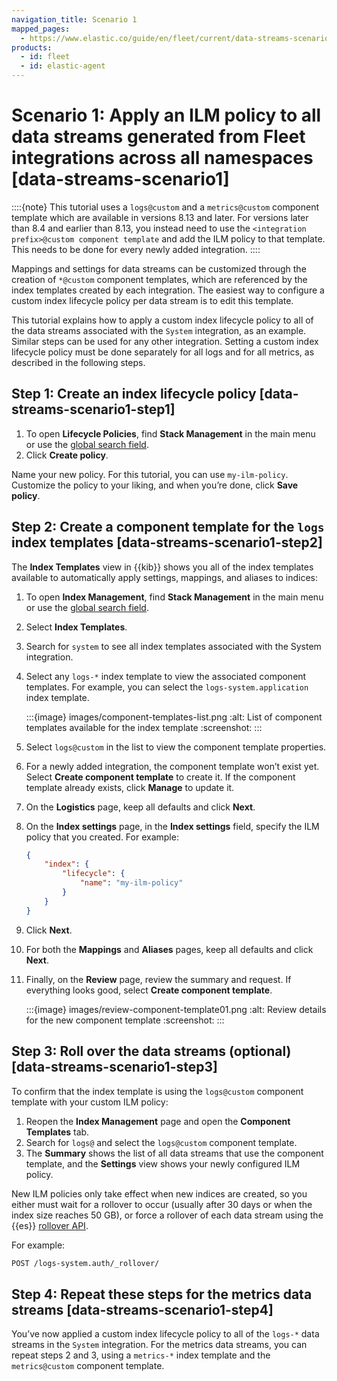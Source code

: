 ```yaml
---
navigation_title: Scenario 1
mapped_pages:
  - https://www.elastic.co/guide/en/fleet/current/data-streams-scenario1.html
products:
  - id: fleet
  - id: elastic-agent
---
```


# Scenario 1: Apply an ILM policy to all data streams generated from Fleet integrations across all namespaces [data-streams-scenario1]


::::{note}
This tutorial uses a `logs@custom` and a `metrics@custom` component template which are available in versions 8.13 and later. For versions later than 8.4 and earlier than 8.13, you instead need to use the `<integration prefix>@custom component template` and add the ILM policy to that template. This needs to be done for every newly added integration.
::::


Mappings and settings for data streams can be customized through the creation of `*@custom` component templates, which are referenced by the index templates created by each integration. The easiest way to configure a custom index lifecycle policy per data stream is to edit this template.

This tutorial explains how to apply a custom index lifecycle policy to all of the data streams associated with the `System` integration, as an example. Similar steps can be used for any other integration. Setting a custom index lifecycle policy must be done separately for all logs and for all metrics, as described in the following steps.


## Step 1: Create an index lifecycle policy [data-streams-scenario1-step1]

1. To open **Lifecycle Policies**, find **Stack Management** in the main menu or use the [global search field](/get-started/the-stack.md#kibana-navigation-search).
2. Click **Create policy**.

Name your new policy. For this tutorial, you can use `my-ilm-policy`. Customize the policy to your liking, and when you’re done, click **Save policy**.


## Step 2: Create a component template for the `logs` index templates [data-streams-scenario1-step2]

The **Index Templates** view in {{kib}} shows you all of the index templates available to automatically apply settings, mappings, and aliases to indices:

1. To open **Index Management**, find **Stack Management** in the main menu or use the [global search field](/get-started/the-stack.md#kibana-navigation-search).
2. Select **Index Templates**.
3. Search for `system` to see all index templates associated with the System integration.
4. Select any `logs-*` index template to view the associated component templates. For example, you can select the `logs-system.application` index template.

    :::{image} images/component-templates-list.png
    :alt: List of component templates available for the index template
    :screenshot:
    :::

5. Select `logs@custom` in the list to view the component template properties.
6. For a newly added integration, the component template won’t exist yet. Select **Create component template** to create it. If the component template already exists, click **Manage** to update it.
7. On the **Logistics** page, keep all defaults and click **Next**.
8. On the **Index settings** page, in the **Index settings** field, specify the ILM policy that you created. For example:

    ```json
    {
        "index": {
            "lifecycle": {
                "name": "my-ilm-policy"
            }
        }
    }
    ```

9. Click **Next**.
10. For both the **Mappings** and **Aliases** pages, keep all defaults and click **Next**.
11. Finally, on the **Review** page, review the summary and request. If everything looks good, select **Create component template**.

    :::{image} images/review-component-template01.png
    :alt: Review details for the new component template
    :screenshot:
    :::



## Step 3: Roll over the data streams (optional) [data-streams-scenario1-step3]

To confirm that the index template is using the `logs@custom` component template with your custom ILM policy:

1. Reopen the **Index Management** page and open the **Component Templates** tab.
2. Search for `logs@` and select the `logs@custom` component template.
3. The **Summary** shows the list of all data streams that use the component template, and the **Settings** view shows your newly configured ILM policy.

New ILM policies only take effect when new indices are created, so you either must wait for a rollover to occur (usually after 30 days or when the index size reaches 50 GB), or force a rollover of each data stream using the {{es}} [rollover API](https://www.elastic.co/docs/api/doc/elasticsearch/operation/operation-indices-rollover).

For example:

```bash
POST /logs-system.auth/_rollover/
```


## Step 4: Repeat these steps for the metrics data streams [data-streams-scenario1-step4]

You’ve now applied a custom index lifecycle policy to all of the `logs-*` data streams in the `System` integration. For the metrics data streams, you can repeat steps 2 and 3, using a `metrics-*` index template and the `metrics@custom` component template.
